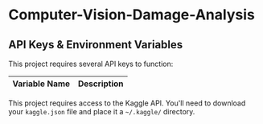 # Computer-Vision-Damage-Analysis

## API Keys & Environment Variables

This project requires several API keys to function:

| Variable Name | Description |
| ------------- | ----------- |

This project requires access to the Kaggle API. You'll need to download your `kaggle.json` file and place it a `~/.kaggle/` directory.

